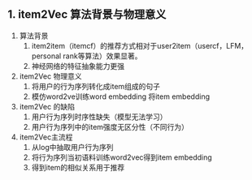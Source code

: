 ## 1. item2Vec 算法背景与物理意义
1. 算法背景
   1. item2item（itemcf）的推荐方式相对于user2item（usercf，LFM，personal rank等算法）效果显著。
   2. 神经网络的特征抽象能力更强
2. item2Vec 物理意义
   1. 将用户的行为序列转化成item组成的句子
   2. 模仿word2ve训练word embedding 将item embedding
3. item2Vec 的缺陷
   1. 用户行为序列时序性缺失（模型无法学习）
   2. 用户行为序列中的item强度无区分性（不同行为）
4. item2Vec主流程
   1. 从log中抽取用户行为序列
   2. 将行为序列当初语料训练word2vec得到item embedding
   3. 得到item的相似关系用于推荐

